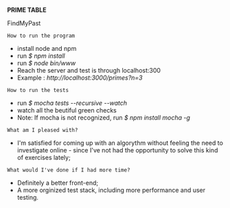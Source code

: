 **PRIME TABLE** 

FindMyPast

`How to run the program
`

 - install node and npm
 - run _$ npm install_  
 - run _$ node bin/www_
 - Reach the server and test is through localhost:300
 - Example : _http://localhost:3000/primes?n=3_
 
 `How to run the tests
 `
 - run _$ mocha tests --recursive --watch_
 - watch all the beutiful green checks
 - Note: If mocha is not recognized, run _$ npm install mocha -g_
 
  `What am I pleased with?
  `
  
  - I'm satisfied for coming up with an algorythm without feeling the need 
  to investigate online - since I've not had the opportunity to solve this kind of exercises lately;
  
   `What would I've done if I had more time?
    `
   - Definitely a better front-end;
   - A more orginized test stack, including more performance and user testing.
